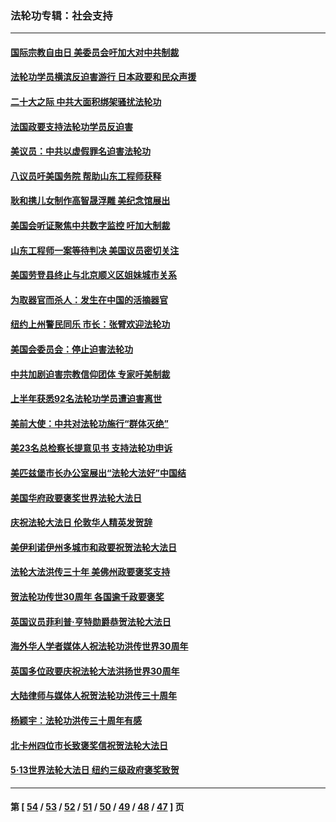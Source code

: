 ### 法轮功专辑：社会支持
---
#### [国际宗教自由日 美委员会吁加大对中共制裁](../../pages/nf4386/n13855021.md?11140430) 
#### [法轮功学员横滨反迫害游行 日本政要和民众声援](../../pages/nf4386/n13847132.md?11140430) 
#### [二十大之际 中共大面积绑架骚扰法轮功](../../pages/nf4386/n13846381.md?11140430) 
#### [法国政要支持法轮功学员反迫害](../../pages/nf4386/n13841970.md?11140430) 
#### [美议员：中共以虚假罪名迫害法轮功](../../pages/nf4386/n13841083.md?11140430) 
#### [八议员吁美国务院 帮助山东工程师获释](../../pages/nf4386/n13836379.md?11140430) 
#### [耿和携儿女制作高智晟浮雕 美纪念馆展出](../../pages/nf4386/n13829624.md?11140430) 
#### [美国会听证聚焦中共数字监控 吁加大制裁](../../pages/nf4386/n13825083.md?11140430) 
#### [山东工程师一案等待判决 美国议员密切关注](../../pages/nf4386/n13815065.md?11140430) 
#### [美国劳登县终止与北京顺义区姐妹城市关系](../../pages/nf4386/n13811030.md?11140430) 
#### [为取器官而杀人：发生在中国的活摘器官](../../pages/nf4386/n13794731.md?11140430) 
#### [纽约上州警民同乐 市长：张臂欢迎法轮功](../../pages/nf4386/n13794375.md?11140430) 
#### [美国会委员会：停止迫害法轮功](../../pages/nf4386/n13788164.md?11140430) 
#### [中共加剧迫害宗教信仰团体 专家吁美制裁](../../pages/nf4386/n13780252.md?11140430) 
#### [上半年获悉92名法轮功学员遭迫害离世](../../pages/nf4386/n13772701.md?11140430) 
#### [美前大使：中共对法轮功施行“群体灭绝”](../../pages/nf4386/n13771705.md?11140430) 
#### [美23名总检察长提意见书 支持法轮功申诉](../../pages/nf4386/n13766596.md?11140430) 
#### [美匹兹堡市长办公室展出“法轮大法好”中国结](../../pages/nf4386/n13749721.md?11140430) 
#### [美国华府政要褒奖世界法轮大法日](../../pages/nf4386/n13743770.md?11140430) 
#### [庆祝法轮大法日 伦敦华人精英发贺辞](../../pages/nf4386/n13741593.md?11140430) 
#### [美伊利诺伊州多城市和政要祝贺法轮大法日](../../pages/nf4386/n13737149.md?11140430) 
#### [法轮大法洪传三十年 美佛州政要褒奖支持](../../pages/nf4386/n13737103.md?11140430) 
#### [贺法轮功传世30周年 各国逾千政要褒奖](../../pages/nf4386/n13735828.md?11140430) 
#### [英国议员菲利普‧亨特勋爵恭贺法轮大法日](../../pages/nf4386/n13736187.md?11140430) 
#### [海外华人学者媒体人祝法轮功洪传世界30周年](../../pages/nf4386/n13735835.md?11140430) 
#### [英国多位政要庆祝法轮大法洪扬世界30周年](../../pages/nf4386/n13734739.md?11140430) 
#### [大陆律师与媒体人祝贺法轮功洪传三十周年](../../pages/nf4386/n13735062.md?11140430) 
#### [杨颖宇：法轮功洪传三十周年有感](../../pages/nf4386/n13734884.md?11140430) 
#### [北卡州四位市长致褒奖信祝贺法轮大法日](../../pages/nf4386/n13733292.md?11140430) 
#### [5·13世界法轮大法日 纽约三级政府褒奖致贺](../../pages/nf4386/n13732651.md?11140430) 

---
#### 第 [ [54](./54.md?11140430) / [53](./53.md?11140430) / [52](./52.md?11140430) / [51](./51.md?11140430) / [50](./50.md?11140430) / [49](./49.md?11140430) / [48](./48.md?11140430) / [47](./47.md?11140430) ] 页
